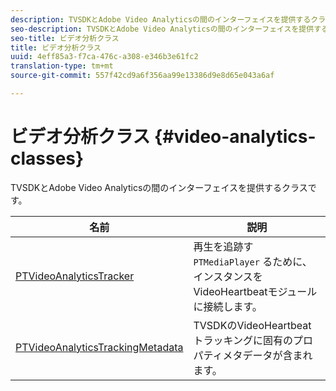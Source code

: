```yaml
---
description: TVSDKとAdobe Video Analyticsの間のインターフェイスを提供するクラスです。
seo-description: TVSDKとAdobe Video Analyticsの間のインターフェイスを提供するクラスです。
seo-title: ビデオ分析クラス
title: ビデオ分析クラス
uuid: 4eff85a3-f7ca-476c-a308-e346b3e61fc2
translation-type: tm+mt
source-git-commit: 557f42cd9a6f356aa99e13386d9e8d65e043a6af

---
```



# ビデオ分析クラス {#video-analytics-classes}

TVSDKとAdobe Video Analyticsの間のインターフェイスを提供するクラスです。

| **名前** | **説明** |
|---|---|
| [PTVideoAnalyticsTracker](https://help.adobe.com/en_US/primetime/api/psdk/vhl_tvsdk_ios/Classes/PTVideoAnalyticsTracker.html) | 再生を追跡す `PTMediaPlayer` るために、インスタンスをVideoHeartbeatモジュールに接続します。 |
| [PTVideoAnalyticsTrackingMetadata](https://help.adobe.com/en_US/primetime/api/psdk/vhl_tvsdk_ios/Classes/PTVideoAnalyticsTrackingMetadata.html) | TVSDKのVideoHeartbeatトラッキングに固有のプロパティメタデータが含まれます。 |